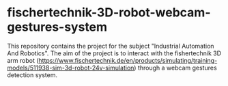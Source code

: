 # fischertechnik-3D-robot-webcam-gestures-system
This repository contains the project for the subject "Industrial Automation And Robotics".
The aim of the project is to interact with the fishertechnik 3D arm robot (https://www.fischertechnik.de/en/products/simulating/training-models/511938-sim-3d-robot-24v-simulation) through a webcam gestures detection system.
